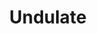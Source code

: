 ---
layout: post_page
title: Undulate
definition: Move with a smooth wave-like motion.
synonyms:  wobble, flow, ribble,
example1: Effortlessly, the dolphin seemed to <strong>undulate</strong> in the water.
example2: It is fun to watch the ocean waters <strong>undulate</strong> beneath our glass-bottom boat.
---